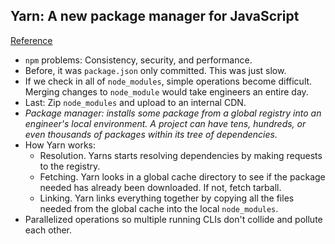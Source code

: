 ## Yarn: A new package manager for JavaScript
[Reference](https://code.facebook.com/posts/1840075619545360)

- `npm` problems: Consistency, security, and performance.
- Before, it was `package.json` only committed. This was just slow.
- If we check in all of `node_modules`, simple operations become difficult. Merging changes to `node_module` would take engineers an entire day.
- Last: Zip `node_modules` and upload to an internal CDN.
- *Package manager: installs some package from a global registry into an engineer's local environment. A project can have tens, hundreds, or even thousands of packages within its tree of dependencies.*
- How Yarn works:
  - Resolution. Yarns starts resolving dependencies by making requests to the registry.
  - Fetching. Yarn looks in a global cache directory to see if the package needed has already been downloaded. If not, fetch tarball.
  - Linking. Yarn links everything together by copying all the files needed from the global cache into the local `node_modules`.
- Parallelized operations so multiple running CLIs don't collide and pollute each other.
